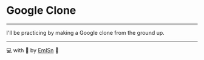# Google Clone

---

I'll be practicing by making a Google clone from the ground up.

---

💻 with 💜 by [EmlSn](https://github.com/EmlSn) 🔰
